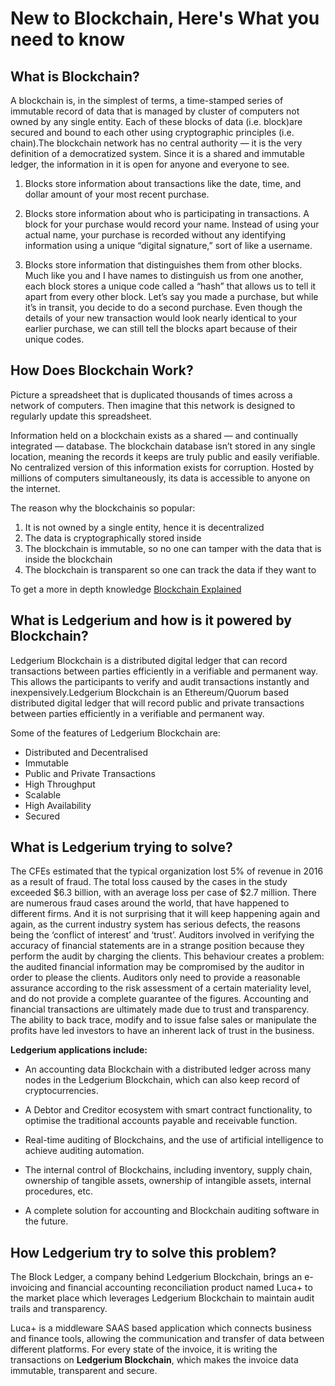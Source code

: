 # New to Blockchain, Here's What you need to know

## What is Blockchain?
A blockchain is, in the simplest of terms, a time-stamped series of immutable record of data that is managed by cluster of computers not owned by any single entity. Each of these blocks of data (i.e. block)are secured and bound to each other using cryptographic principles (i.e. chain).The blockchain network has no central authority — it is the very definition of a democratized system. Since it is a shared and immutable ledger, the information in it is open for anyone and everyone to see.

1. Blocks store information about transactions like the date, time, and dollar amount of your most recent purchase.

2. Blocks store information about who is participating in transactions. A block for your purchase would record your name. Instead of using your actual name, your purchase is recorded without any identifying information using a unique “digital signature,” sort of like a username.

3. Blocks store information that distinguishes them from other blocks. Much like you and I have names to distinguish us from one another, each block stores a unique code called a “hash” that allows us to tell it apart from every other block. Let’s say you made a purchase, but while it’s in transit, you decide to do a second purchase. Even though the details of your new transaction would look nearly identical to your earlier purchase, we can still tell the blocks apart because of their unique codes.
 
## How Does Blockchain Work?
Picture a spreadsheet that is duplicated thousands of times across a network of computers. Then imagine that this network is designed to regularly update this spreadsheet.

Information held on a blockchain exists as a shared — and continually integrated — database. The blockchain database isn’t stored in any single location, meaning the records it keeps are truly public and easily verifiable. No centralized version of this information exists for corruption. Hosted by millions of computers simultaneously, its data is accessible to anyone on the internet.

The reason why the blockchainis so popular:
1. It is not owned by a single entity, hence it is decentralized
2. The data is cryptographically stored inside
3. The blockchain is immutable, so no one can tamper with the data that is inside the blockchain
4. The blockchain is transparent so one can track the data if they want to

To get a more in depth knowledge [Blockchain Explained](https://www.investopedia.com/terms/b/blockchain.asp)

## What is Ledgerium and how is it powered by Blockchain?
Ledgerium Blockchain is a distributed digital ledger that can record transactions between parties efficiently in a verifiable and permanent way. This allows the participants to verify and audit transactions instantly and inexpensively.Ledgerium Blockchain is an Ethereum/Quorum based distributed digital ledger that will record public and private transactions between parties efficiently in a verifiable and permanent way. 

Some of the features of Ledgerium Blockchain are:
* Distributed and Decentralised
* Immutable
* Public and Private Transactions
* High Throughput
* Scalable
* High Availability
* Secured



## What is Ledgerium trying to solve? 
The CFEs estimated that the typical organization lost 5% of revenue in 2016 as a result of fraud. The total loss caused by the cases in the study exceeded \$6.3 billion, with an average loss per case of \$2.7 million.
There are numerous fraud cases around the world, that have happened to different firms. And it is not surprising that it will keep happening again and again, as the current industry system has serious defects, the reasons being the ‘conflict of interest’ and ‘trust’.
Auditors involved in verifying the accuracy of financial statements are in a strange position because they perform the audit by charging the clients. This behaviour creates a problem: the audited financial information may be compromised by the auditor in order to please the clients. Auditors only need to provide a reasonable assurance according to the risk assessment of a certain materiality level, and do not provide a complete guarantee of the figures.
Accounting and financial transactions are ultimately made due to trust and transparency. The ability to back trace, modify and to issue false sales or manipulate the profits have led investors to have an inherent lack of trust in the business.


__Ledgerium applications include:__ 
* An accounting data Blockchain with a distributed ledger across many nodes in the Ledgerium Blockchain, which can also keep record of cryptocurrencies.

* A Debtor and Creditor ecosystem with smart contract functionality, to optimise the traditional accounts payable and receivable function.

* Real-time auditing of Blockchains, and the use of artificial intelligence to achieve auditing automation.

* The internal control of Blockchains, including inventory, supply chain, ownership of tangible assets, ownership of intangible assets, internal procedures, etc.

* A complete solution for accounting and Blockchain auditing software in the future.

## How Ledgerium try to solve this problem?
The Block Ledger, a company behind Ledgerium Blockchain, brings an e-invoicing and financial accounting reconciliation product named Luca+ to the market place which leverages Ledgerium Blockchain to maintain audit trails and transparency. 

Luca+ is a middleware SAAS based application which connects business and finance tools, allowing the communication and transfer of data between different platforms. For every state of the invoice, it is writing the transactions on __Ledgerium Blockchain__, which makes the invoice data immutable, transparent and secure.